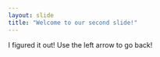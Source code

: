 ```yaml
---
layout: slide
title: "Welcome to our second slide!"
---
```

I figured it out!
Use the left arrow to go back!
